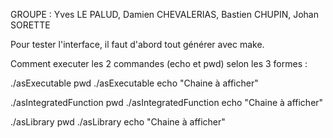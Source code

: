 GROUPE : Yves LE PALUD, Damien CHEVALERIAS, Bastien CHUPIN, Johan SORETTE

Pour tester l'interface, il faut d'abord tout générer avec make.

Comment executer les 2 commandes (echo et pwd) selon les 3 formes :

./asExecutable pwd
./asExecutable echo "Chaine à afficher"

./asIntegratedFunction pwd
./asIntegratedFunction echo "Chaine à afficher"

./asLibrary pwd
./asLibrary echo "Chaine à afficher"
